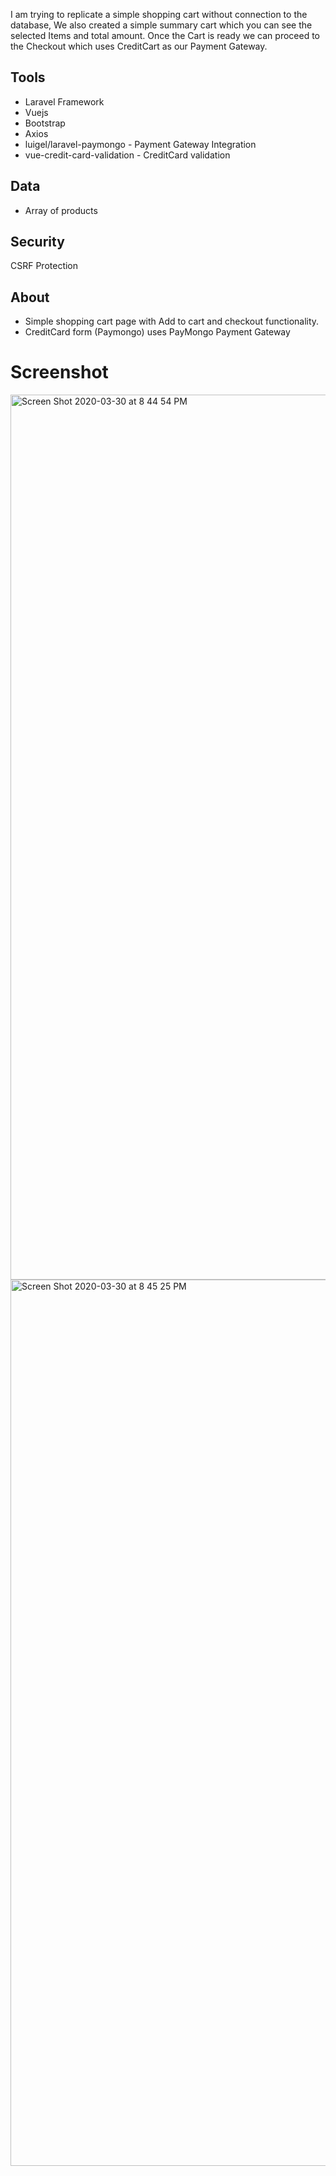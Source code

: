 
I am trying to replicate a simple shopping cart without connection to the database, We also created a simple summary cart which you can see the selected Items and total amount. Once the Cart is ready we can proceed to the Checkout which uses CreditCart as our Payment Gateway. 

## Tools

- Laravel Framework 
- Vuejs
- Bootstrap 
- Axios
- luigel/laravel-paymongo - Payment Gateway Integration 
- vue-credit-card-validation - CreditCard validation 

## Data

- Array of products 

## Security

CSRF Protection

## About 

- Simple shopping cart page with Add to cart and checkout functionality.
- CreditCard form (Paymongo) uses PayMongo Payment Gateway


# Screenshot
<img width="1416" alt="Screen Shot 2020-03-30 at 8 44 54 PM" src="https://user-images.githubusercontent.com/2749924/77913992-c9ec8200-72c7-11ea-9d0d-4c3951b52cba.png">

<img width="1418" alt="Screen Shot 2020-03-30 at 8 45 25 PM" src="https://user-images.githubusercontent.com/2749924/77914332-55fea980-72c8-11ea-8b59-3b78a2d23d5d.png">





